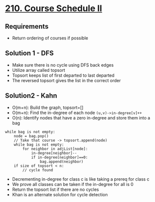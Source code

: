 # [210. Course Schedule II](https://leetcode.com/problems/course-schedule-ii/)

## Requirements

- Return ordering of courses if possible

## Solution 1 - DFS

- Make sure there is no cycle using DFS back edges
- Utilize array called topsort
- Topsort keeps list of first departed to last departed
- The reversed topsort gives the list in the correct order

## Solution2 - Kahn

- O(m+n): Build the graph, topsort=[]
- O(m+n): Find the in-degree of each node
  `(u,v)->in-degree[v]++`
- O(n): Identify nodes that have a zero in-degree and store them into a bag

```
while bag is not empty:
    node = bag.pop()
    // Take that course -> topsort.append(node)
    while bag is not empty:
        for neighbor in adjList[node]:
            in-degree[neighbor]--
            if in-degree[neighbor]==0:
                bag.append(neighbor)
    if size of topsort < n:
        // cycle found
```

- Decrementing in-degree for class c is like taking a prereq for class c
- We prove all classes can be taken if the in-degree for all is 0
- Return the topsort list if there are no cycles
- Khan is an alternate solution for cycle detection

